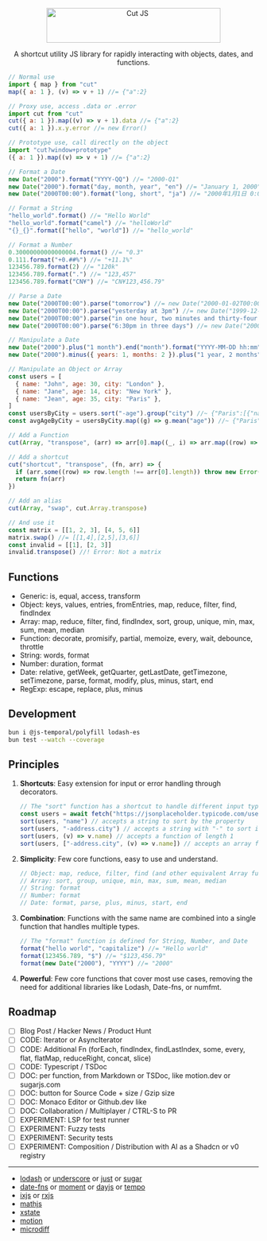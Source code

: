<p align="center">
  <a href="https://raw.githack.com/vbrajon/rawjs/cut/index.html" target="_blank">
    <picture>
      <source media="(prefers-color-scheme: dark)" srcset="https://raw.githubusercontent.com/vbrajon/rawjs/cut/logo-dark.svg">
      <source media="(prefers-color-scheme: light)" srcset="https://raw.githubusercontent.com/vbrajon/rawjs/cut/logo-light.svg">
      <img alt="Cut JS" src="https://raw.githubusercontent.com/vbrajon/rawjs/cut/logo-light.svg" width="350" height="70" style="max-width: 100%;">
    </picture>
  </a>
</p>

<p align="center">
  A shortcut utility JS library for rapidly interacting with objects, dates, and functions.
</p>

<!-- prettier-ignore -->
```js
// Normal use
import { map } from "cut"
map({ a: 1 }, (v) => v + 1) //= {"a":2}

// Proxy use, access .data or .error
import cut from "cut"
cut({ a: 1 }).map((v) => v + 1).data //= {"a":2}
cut({ a: 1 }).x.y.error //= new Error()

// Prototype use, call directly on the object
import "cut?window+prototype"
({ a: 1 }).map((v) => v + 1) //= {"a":2}

// Format a Date
new Date("2000").format("YYYY-QQ") //= "2000-Q1"
new Date("2000").format("day, month, year", "en") //= "January 1, 2000"
new Date("2000T00:00").format("long, short", "ja") //= "2000年1月1日 0:00"

// Format a String
"hello_world".format() //= "Hello World"
"hello_world".format("camel") //= "helloWorld"
"{}_{}".format(["hello", "world"]) //= "hello_world"

// Format a Number
0.30000000000000004.format() //= "0.3"
0.111.format("+0.##%") //= "+11.1%"
123456.789.format(2) //= "120k"
123456.789.format(".") //= "123,457"
123456.789.format("CN¥") //= "CN¥123,456.79"

// Parse a Date
new Date("2000T00:00").parse("tomorrow") //= new Date("2000-01-02T00:00:00+01:00")
new Date("2000T00:00").parse("yesterday at 3pm") //= new Date("1999-12-31T15:00:00+01:00")
new Date("2000T00:00").parse("in one hour, two minutes and thirty-four seconds") //= new Date("2000-01-01T01:02:34+01:00")
new Date("2000T00:00").parse("6:30pm in three days") //= new Date("2000-01-04T18:30:00+01:00")

// Manipulate a Date
new Date("2000").plus("1 month").end("month").format("YYYY-MM-DD hh:mm") //= "2000-02-29 23:59"
new Date("2000").minus({ years: 1, months: 2 }).plus("1 year, 2 months").toISOString().slice(0, 10) //= "2000-01-01"

// Manipulate an Object or Array
const users = [
  { name: "John", age: 30, city: "London" },
  { name: "Jane", age: 14, city: "New York" },
  { name: "Jean", age: 35, city: "Paris" },
]
const usersByCity = users.sort("-age").group("city") //~ {"Paris":[{"name":"Jean","age":35...}
const avgAgeByCity = usersByCity.map((g) => g.mean("age")) //~ {"Paris":35...}

// Add a Function
cut(Array, "transpose", (arr) => arr[0].map((_, i) => arr.map((row) => row[i])))

// Add a shortcut
cut("shortcut", "transpose", (fn, arr) => {
  if (arr.some((row) => row.length !== arr[0].length)) throw new Error("Not a matrix")
  return fn(arr)
})

// Add an alias
cut(Array, "swap", cut.Array.transpose)

// And use it
const matrix = [[1, 2, 3], [4, 5, 6]]
matrix.swap() //= [[1,4],[2,5],[3,6]]
const invalid = [[1], [2, 3]]
invalid.transpose() //! Error: Not a matrix
```

## Functions

<!-- Object.keys(cut.constructors).map(c => `- ${c}: ${Object.keys(cut[c]).map(k => k).join(", ")}`).join("\n") -->

- Generic: is, equal, access, transform
- Object: keys, values, entries, fromEntries, map, reduce, filter, find, findIndex
- Array: map, reduce, filter, find, findIndex, sort, group, unique, min, max, sum, mean, median
- Function: decorate, promisify, partial, memoize, every, wait, debounce, throttle
- String: words, format
- Number: duration, format
- Date: relative, getWeek, getQuarter, getLastDate, getTimezone, setTimezone, parse, format, modify, plus, minus, start, end
- RegExp: escape, replace, plus, minus

## Development

```bash
bun i @js-temporal/polyfill lodash-es
bun test --watch --coverage
```

## Principles

1. **Shortcuts**: Easy extension for input or error handling through decorators.
   ```js
   // The "sort" function has a shortcut to handle different input types and convert them to the proper input
   const users = await fetch("https://jsonplaceholder.typicode.com/users")
   sort(users, "name") // accepts a string to sort by the property
   sort(users, "-address.city") // accepts a string with "-" to sort in descending order and "." to access nested properties
   sort(users, (v) => v.name) // accepts a function of length 1
   sort(users, ["-address.city", (v) => v.name]) // accepts an array for multi-sorting
   ```
2. **Simplicity**: Few core functions, easy to use and understand.
   ```js
   // Object: map, reduce, filter, find (and other equivalent Array functions)
   // Array: sort, group, unique, min, max, sum, mean, median
   // String: format
   // Number: format
   // Date: format, parse, plus, minus, start, end
   ```
3. **Combination**: Functions with the same name are combined into a single function that handles multiple types.
   ```js
   // The "format" function is defined for String, Number, and Date
   format("hello world", "capitalize") //= "Hello world"
   format(123456.789, "$") //= "$123,456.79"
   format(new Date("2000"), "YYYY") //= "2000"
   ```
4. **Powerful**: Few core functions that cover most use cases, removing the need for additional libraries like Lodash, Date-fns, or numfmt.

## Roadmap

- [ ] Blog Post / Hacker News / Product Hunt
- [ ] CODE: Iterator or AsyncIterator
- [ ] CODE: Additional Fn (forEach, findIndex, findLastIndex, some, every, flat, flatMap, reduceRight, concat, slice)
- [ ] CODE: Typescript / TSDoc
- [ ] DOC: per function, from Markdown or TSDoc, like motion.dev or sugarjs.com
- [ ] DOC: button for Source Code + size / Gzip size
- [ ] DOC: Monaco Editor or Github.dev like
- [ ] DOC: Collaboration / Multiplayer / CTRL-S to PR
- [ ] EXPERIMENT: LSP for test runner
- [ ] EXPERIMENT: Fuzzy tests
- [ ] EXPERIMENT: Security tests
- [ ] EXPERIMENT: Composition / Distribution with AI as a Shadcn or v0 registry

---

- [lodash](https://lodash.com/) or [underscore](https://underscorejs.org/) or [just](https://anguscroll.com/just/) or [sugar](https://sugarjs.com/)
- [date-fns](https://date-fns.org/) or [moment](https://momentjs.com/) or [dayjs](https://day.js.org/) or [tempo](https://tempo.formkit.com/)
- [ixjs](https://github.com/ReactiveX/IxJS) or [rxjs](https://rxjs.dev/)
- [mathjs](https://mathjs.org/)
- [xstate](https://xstate.js.org/)
- [motion](https://motion.dev/)
- [microdiff](https://github.com/AsyncBanana/microdiff)
